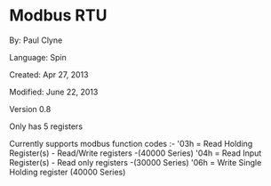 # Modbus RTU

By: Paul Clyne

Language: Spin

Created: Apr 27, 2013

Modified: June 22, 2013


Version 0.8

Only has 5 registers 

Currently supports modbus function codes :-
  '03h = Read Holding Register(s) - Read/Write registers -(40000 Series)
  '04h = Read Input Register(s) - Read only registers -(30000 Series) 
  '06h = Write Single Holding register (40000 Series) 

